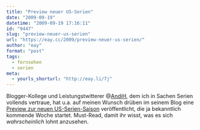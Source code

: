 ```yaml
---
title: "Preview neuer US-Serien"
date: "2009-09-19"
datetime: "2009-09-19 17:16:11"
id: "9447"
slug: "preview-neuer-us-serien"
url: "https://eay.cc/2009/preview-neuer-us-serien/"
author: "eay"
format: "post"
tags:
  - fernsehen
  - serien
meta:
  - yourls_shorturl: "http://eay.li/7j"
---
```


Blogger-Kollege und Leistungstwitterer @[AndiH](http://twitter.com/AndiH), dem ich in Sachen Serien vollends vertraue, hat u.a. auf meinen Wunsch drüben im seinem Blog eine [Preview zur neuen US-Serien-Saison](http://www.andisblog.de/2009/09/19/us-serien-herbst-2009-preview/) veröffentlicht, die ja bekanntlich kommende Woche startet. Must-Read, damit ihr wisst, was es sich _wahrscheinlich_ lohnt anzusehen.
